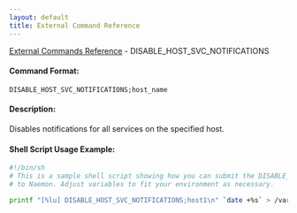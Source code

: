 ```yaml
---
layout: default
title: External Command Reference
---
```


<!--
************************************************
* AUTO GENERATED PAGE - USE ./update SCRIPT
************************************************
-->

<span class="glyphicon glyphicon-arrow-up"></span><a href="index.html"> External Commands Reference</a> - DISABLE_HOST_SVC_NOTIFICATIONS<br>

#### Command Format:

`DISABLE_HOST_SVC_NOTIFICATIONS;host_name`

#### Description:

Disables notifications for all services on the specified host.

#### Shell Script Usage Example:

```sh
#!/bin/sh
# This is a sample shell script showing how you can submit the DISABLE_HOST_SVC_NOTIFICATIONS command
# to Naemon. Adjust variables to fit your environment as necessary.

printf "[%lu] DISABLE_HOST_SVC_NOTIFICATIONS;host1\n" `date +%s` > /var/lib/naemon/naemon.cmd
```
